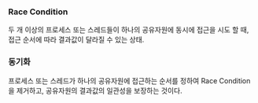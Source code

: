 ### Race Condition

두 개 이상의 프로세스 또는 스레드들이 하나의 공유자원에 동시에 접근을 시도 할 때, 접근 순서에 따라 결과값이 달라질 수 있는 상태.


### 동기화

프로세스 또는 스레드가 하나의 공유자원에 접근하는 순서를 정하여 Race Condition을 제거하고, 공유자원의 결과값의 일관성을 보장하는 것이다.


